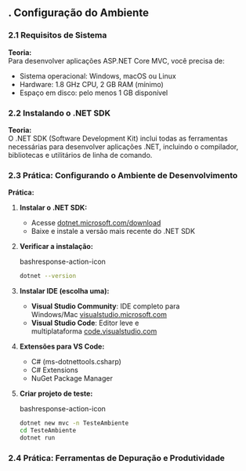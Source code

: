 ## . Configuração do Ambiente

### 2.1 Requisitos de Sistema

**Teoria:**  
Para desenvolver aplicações ASP.NET Core MVC, você precisa de:

- Sistema operacional: Windows, macOS ou Linux
- Hardware: 1.8 GHz CPU, 2 GB RAM (mínimo)
- Espaço em disco: pelo menos 1 GB disponível

### 2.2 Instalando o .NET SDK

**Teoria:**  
O .NET SDK (Software Development Kit) inclui todas as ferramentas necessárias para desenvolver aplicações .NET, incluindo o compilador, bibliotecas e utilitários de linha de comando.

### 2.3 Prática: Configurando o Ambiente de Desenvolvimento

**Prática:**

1. **Instalar o .NET SDK:**
    
    - Acesse [dotnet.microsoft.com/download](https://dotnet.microsoft.com/download)
    - Baixe e instale a versão mais recente do .NET SDK
2. **Verificar a instalação:**
    
    bashresponse-action-icon
    
    ```bash
    dotnet --version
    ```
    
3. **Instalar IDE (escolha uma):**
    
    - **Visual Studio Community**: IDE completo para Windows/Mac [visualstudio.microsoft.com](https://visualstudio.microsoft.com/)
    - **Visual Studio Code**: Editor leve e multiplataforma [code.visualstudio.com](https://code.visualstudio.com/)
4. **Extensões para VS Code:**
    
    - C# (ms-dotnettools.csharp)
    - C# Extensions
    - NuGet Package Manager
5. **Criar projeto de teste:**
    
    bashresponse-action-icon
    
    ```bash
    dotnet new mvc -n TesteAmbiente
    cd TesteAmbiente
    dotnet run
    ```


### 2.4 Prática: Ferramentas de Depuração e Produtividade